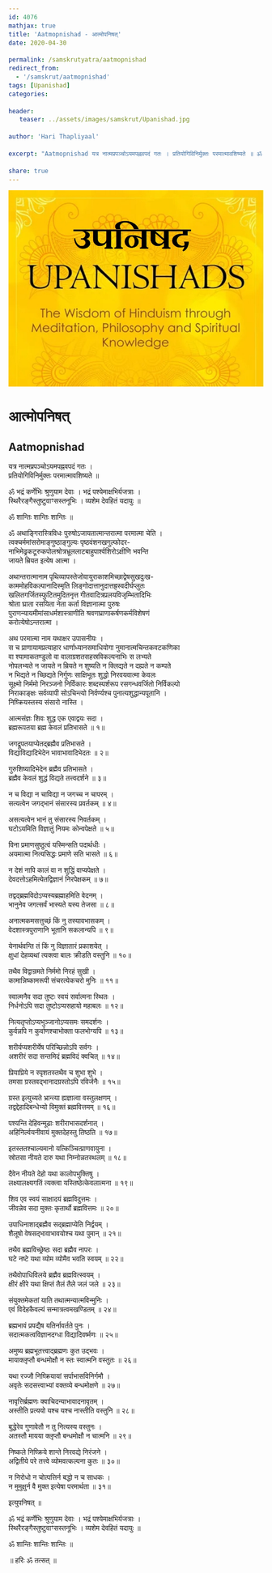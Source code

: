 ```yaml
---
id: 4076    
mathjax: true    
title: 'Aatmopnishad - आत्मोपनिषत्'    
date: 2020-04-30    

permalink: /samskrutyatra/aatmopnishad
redirect_from: 
  - '/samskrut/aatmopnishad'
tags: [Upanishad]    
categories:    
    
header:    
   teaser: ../assets/images/samskrut/Upanishad.jpg    
    
author: 'Hari Thapliyaal'    
    
excerpt: "Aatmopnishad यत्र नात्मप्रपञ्चोऽयमपह्नवपदं गतः । प्रतियोगिविनिर्मुक्तः परमात्मावशिष्यते ॥ ॐ भद्रं कर्णेभिः श्रुणुयाम देवाः । भद्रं पश्येमाक्षभिर्यजत्राः । स्थिरैरङ्गैस्तुष्टुवाꣳसस्तनूभिः । व्यशेम देवहितं यदायुः ॥ ॐ शान्तिः शान्तिः शान्तिः ॥ ॐ अथाङ्गिरास्त्रिविधः पुरुषोऽजायतात्मान्तरात्मा परमात्मा चेति । त्वक्चर्ममांसरोमाङ्गुष्ठाङ्गुल्यः पृष्ठवंशनखगुल्फोदर- नाभिमेढ्रकटूरुकपोलश्रोत्रभ्रूललाटबाहुपार्श्वशिरोऽक्षीणि भवन्ति जायते"
    
share: true    
---
```

![](../assets/images/samskrut/Upanishad.jpg)    
    
# आत्मोपनिषत्    
## Aatmopnishad    
    
यत्र नात्मप्रपञ्चोऽयमपह्नवपदं गतः ।    
प्रतियोगिविनिर्मुक्तः परमात्मावशिष्यते ॥    
    
ॐ भद्रं कर्णेभिः श्रुणुयाम देवाः । भद्रं पश्येमाक्षभिर्यजत्राः ।    
स्थिरैरङ्गैस्तुष्टुवाꣳसस्तनूभिः । व्यशेम देवहितं यदायुः ॥    
    
ॐ शान्तिः शान्तिः शान्तिः ॥    
    
ॐ अथाङ्गिरास्त्रिविधः पुरुषोऽजायतात्मान्तरात्मा परमात्मा चेति ।    
त्वक्चर्ममांसरोमाङ्गुष्ठाङ्गुल्यः पृष्ठवंशनखगुल्फोदर-    
नाभिमेढ्रकटूरुकपोलश्रोत्रभ्रूललाटबाहुपार्श्वशिरोऽक्षीणि भवन्ति    
जायते म्रियत इत्येष आत्मा ।    
    
अथान्तरात्मानाम पृथिव्यापस्तेजोवायुराकाशमिच्छाद्वेषसुखदुःख-    
काममोहविकल्पानादिस्मृति लिङ्गोदात्तानुदात्तह्र्स्वदीर्घप्लुतः    
खलितगर्जितस्फुटितमुदितनृत्त गीतवादित्रप्रलयविजृम्भितादिभिः    
श्रोता घ्राता रसयिता नेता कर्ता विज्ञानात्मा पुरुषः    
पुराणन्यायमीमांसाधर्मशास्त्राणीति श्रवणघ्राणाकर्षणकर्मविशेषणं    
करोत्येषोऽन्तरात्मा ।    
    
अथ परमात्मा नाम यथाक्षर उपासनीयः ।    
स च प्राणायामप्रत्याहार धार्णाध्यानसमाधियोगा नुमानात्मचिन्तकवटकणिका    
वा श्यामाकतण्डुलो वा वालाग्रशतसहस्रविकल्पनाभिः स लभ्यते    
नोपलभ्यते न जायते न म्रियते न शुष्यति न क्लिद्यते न दह्यते न कम्पते    
न भिद्यते न च्छिद्यते निर्गुणः साक्षिभूतः शुद्धो निरवयवात्मा केवलः    
सूक्ष्मो निर्ममो निरञ्जनो निर्विकारः शब्दस्पर्शरूप रसगन्धवर्जितो निर्विकल्पो    
निराकाङ्क्षः सर्वव्यापी सोऽचिन्त्यो निर्वर्ण्यश्च पुनात्यशुद्धान्यपूतानि ।    
निष्क्रियस्तस्य संसारो नास्ति ।    
    
आत्मसंज्ञः शिवः शुद्ध एक एवाद्वयः सदा ।    
ब्रह्मरूपतया ब्रह्म केवलं प्रतिभासते ॥ १॥    
    
जगद्रूपतयाप्येतद्ब्रह्मैव प्रतिभासते ।    
विद्याविद्यादिभेदेन भावाभावादिभेदतः ॥ २॥    
    
गुरुशिष्यादिभेदेन ब्रह्मैव प्रतिभासते ।    
ब्रह्मैव केवलं शुद्धं विद्यते तत्त्वदर्शने ॥ ३॥    
    
न च विद्या न चाविद्या न जगच्च न चापरम् ।    
सत्यत्वेन जगद्भानं संसारस्य प्रवर्तकम् ॥ ४॥    
    
असत्यत्वेन भानं तु संसारस्य निवर्तकम् ।    
घटोऽयमिति विज्ञातुं नियमः कोन्वपेक्षते ॥ ५॥    
    
विना प्रमाणसुष्ठुत्वं यस्मिन्सति पदार्थधीः ।    
अयमात्मा नित्यसिद्धः प्रमाणे सति भासते ॥ ६॥    
    
न देशं नापि कालं वा न शुद्धिं वाप्यपेक्षते ।    
देवदत्तोऽहमित्येतद्विज्ञानं निरपेक्षकम् ॥ ७॥    
    
तद्वद्ब्रह्मविदोऽप्यस्यब्रह्माहमिति वेदनम् ।    
भानुनेव जगत्सर्वं भास्यते यस्य तेजसा ॥ ८॥    
    
अनात्मकमसत्तुच्छं किं नु तस्यावभासकम् ।    
वेदशास्त्रपुराणानि भूतानि सकलान्यपि ॥ ९॥    
    
येनार्थवन्ति तं किं नु विज्ञातारं प्रकाशयेत् ।    
क्षुधां देहव्यथां त्यक्त्वा बालः क्रीडति वस्तुनि ॥ १०॥    
    
तथैव विद्वान्रमते निर्ममो निरहं सुखी ।    
कामान्निष्कामरूपी संचरत्येकचरो मुनिः ॥ ११॥    
    
स्वात्मनैव सदा तुष्टः स्वयं सर्वात्मना स्थितः ।    
निर्धनोऽपि सदा तुष्टोऽप्यसहायो महाबलः ॥ १२॥    
    
नित्यतृप्तोऽप्यभुञ्जानोऽप्यसमः समदर्शनः ।    
कुर्वन्नपि न कुर्वाणश्चाभोक्ता फलभोग्यपि ॥ १३॥    
    
शरीर्यप्यशरीर्येष परिच्छिन्नोऽपि सर्वगः ।    
अशरीरं सदा सन्तमिदं ब्रह्मविदं क्वचित् ॥ १४॥    
    
प्रियाप्रिये न स्पृशतस्तथैव च शुभा शुभे ।    
तमसा ग्रस्तवद्भानादग्रस्तोऽपि रविर्जनैः ॥ १५॥    
    
ग्रस्त इत्युच्यते भ्रान्त्या ह्यज्ञात्वा वस्तुलक्षणम् ।    
तद्वद्देहादिबन्धेभ्यो विमुक्तं ब्रह्मवित्तमम् ॥ १६॥    
    
पश्यन्ति देहिवन्मूढाः शरीराभासदर्शनात् ।    
अहिनिर्ल्वयनीवायं मुक्तदेहस्तु तिष्ठति ॥ १७॥    
    
इतस्ततश्चाल्यमानो यत्किञ्चित्प्राणवायुना ।    
स्रोतसा नीयते दारु यथा निम्नोन्नतस्थलम् ॥ १८॥    
    
दैवेन नीयते देहो यथा कालोपभुक्तिषु ।    
लक्ष्यालक्ष्यगतिं त्यक्त्वा यस्तिष्ठेत्केवलात्मना ॥ १९॥    
    
शिव एव स्वयं साक्षादयं ब्रह्मविदुत्तमः ।    
जीवन्नेव सदा मुक्तः कृतार्थो ब्रह्मवित्तमः ॥ २०॥    
    
उपाधिनाशाद्ब्रह्मैव सद्ब्रह्माप्येति निर्द्वयम् ।    
शैलूषो वेषसद्भावाभावयोश्च यथा पुमान् ॥ २१॥    
    
तथैव ब्रह्मविच्छ्रेष्ठः सदा ब्रह्मैव नापरः ।    
घटे नष्टे यथा व्योम व्योमैव भवति स्वयम् ॥ २२॥    
    
तथैवोपाधिविलये ब्रह्मैव ब्रह्मवित्स्वयम् ।    
क्षीरं क्षीरे यथा क्षिप्तं तैलं तैले जलं जले ॥ २३॥    
    
संयुक्तमेकतां याति तथात्मन्यात्मविन्मुनिः ।    
एवं विदेहकैवल्यं सन्मात्रत्वमखण्डितम् ॥ २४॥    
    
ब्रह्मभावं प्रपद्यैष यतिर्नावर्तते पुनः ।    
सदात्मकत्वविज्ञानदग्धा विद्यादिवर्ष्मणः ॥ २५॥    
    
अमुष्य ब्रह्मभूतत्त्वाद्ब्रह्मणः कुत उद्भवः ।    
मायाक्लृप्तौ बन्धमोक्षौ न स्तः स्वात्मनि वस्तुतः ॥ २६॥    
    
यथा रज्जौ निष्क्रियायां सर्पाभासविनिर्गमौ ।    
अवृतेः सदसत्त्वाभ्यां वक्तव्ये बन्धमोक्षणे ॥ २७॥    
    
नावृत्तिर्ब्रह्मणः क्वाचिदन्याभावादनावृतम् ।    
अस्तीति प्रत्ययो यश्च यश्च नास्तीति वस्तुनि ॥ २८॥    
    
बुद्धेरेव गुणावेतौ न तु नित्यस्य वस्तुनः ।    
अतस्तौ मायया क्लृप्तौ बन्धमोक्षौ न चात्मनि ॥ २९॥    
    
निष्कले निष्क्रिये शान्ते निरवद्ये निरंजने ।    
अद्वितीये परे तत्त्वे व्योमवत्कल्पना कुतः ॥ ३०॥    
    
न निरोधो न चोत्पत्तिर्न बद्धो न च साधकः ।    
न मुमुक्षुर्न वै मुक्त इत्येषा परमार्थता ॥ ३१॥    
    
इत्युपनिषत् ॥    
    
ॐ भद्रं कर्णेभिः श्रुणुयाम देवाः । भद्रं पश्येमाक्षभिर्यजत्राः ।    
स्थिरैरङ्गैस्तुष्टुवाꣳसस्तनूभिः । व्यशेम देवहितं यदायुः ॥    
    
ॐ शान्तिः शान्तिः शान्तिः ॥    
    
॥ हरिः ॐ तत्सत् ॥    
    
